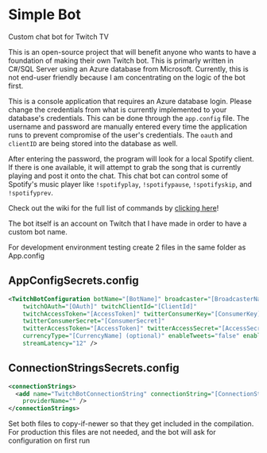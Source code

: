 # Simple Bot
Custom chat bot for Twitch TV

This is an open-source project that will benefit anyone who wants to have a foundation of making their own Twitch bot. This is primarly written in C#/SQL Server using an Azure database from Microsoft. Currently, this is not end-user friendly because I am concentrating on the logic of the bot first.

This is a console application that requires an Azure database login. Please change the credentials from what is currently implemented to your database's credentials. This can be done through the `app.config` file. The username and password are manually entered every time the application runs to prevent compromise of the user's credentials. The `oauth` and `clientID` are being stored into the database as well.

After entering the password, the program will look for a local Spotify client. If there is one available, it will attempt to grab the song that is currently playing and post it onto the chat. This chat bot can control some of Spotify's music player like `!spotifyplay`, `!spotifypause`, `!spotifyskip`, and `!spotifyprev`.

Check out the wiki for the full list of commands by [clicking here](https://github.com/SimpleSandman/TwitchBot/wiki/List-of-Commands)!

The bot itself is an account on Twitch that I have made in order to have a custom bot name.

For development environment testing create 2 files in the same folder as App.config


## AppConfigSecrets.config

```xml
<TwitchBotConfiguration botName="[BotName]" broadcaster="[BroadcasterName]"
    twitchOAuth="[OAuth]" twitchClientId="[ClientId]"
    twitchAccessToken="[AccessToken]" twitterConsumerKey="[ConsumerKey]" 
    twitterConsumerSecret="[ConsumerSecret]"
    twitterAccessToken="[AccessToken]" twitterAccessSecret="[AccessSecret]" discordLink="[DiscordLink]"
    currencyType="[CurrencyName] (optional)" enableTweets="false" enableDisplaySong="false"
    streamLatency="12" />
```

## ConnectionStringsSecrets.config

```xml
<connectionStrings>
  <add name="TwitchBotConnectionString" connectionString="[ConnectionString]"
    providerName="" />
</connectionStrings>
```

Set both files to copy-if-newer so that they get included in the compilation.  For production this files are not needed, and the bot will ask for configuration on first run